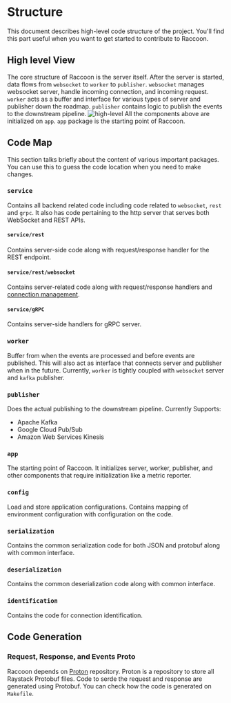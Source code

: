 # Structure

This document describes high-level code structure of the project. You'll find this part useful when you want to get started to contribute to Raccoon.

## High level View

The core structure of Raccoon is the server itself. After the server is started, data flows from `websocket` to `worker` to `publisher`. `websocket` manages websocket server, handle incoming connection, and incoming request. `worker` acts as a buffer and interface for various types of server and publisher down the roadmap. `publisher` contains logic to publish the events to the downstream pipeline. ![high-level](/assets/structure.svg) All the components above are initialized on `app`. `app` package is the starting point of Raccoon.

## Code Map

This section talks briefly about the content of various important packages. You can use this to guess the code location when you need to make changes.

### `service`

Contains all backend related code including code related to `websocket`, `rest` and `grpc`. It also has code pertaining to the http server that serves both WebSocket and REST APIs.

#### `service/rest`

Contains server-side code along with request/response handler for the REST endpoint.

#### `service/rest/websocket`

Contains server-related code along with request/response handlers and [connection management](architecture.md#connections).


#### `service/gRPC`

Contains server-side handlers for gRPC server.

### `worker`

Buffer from when the events are processed and before events are published. This will also act as interface that connects server and publisher when in the future. Currently, `worker` is tightly coupled with `websocket` server and `kafka` publisher.

### `publisher`

Does the actual publishing to the downstream pipeline. 
Currently Supports:
* Apache Kafka
* Google Cloud Pub/Sub
* Amazon Web Services Kinesis

### `app`

The starting point of Raccoon. It initializes server, worker, publisher, and other components that require initialization like a metric reporter.

### `config`

Load and store application configurations. Contains mapping of environment configuration with configuration on the code.

### `serialization`

Contains the common serialization code for both JSON and protobuf along with common interface.

### `deserialization`

Contains the common deserialization code along with common interface.

### `identification`

Contains the code for connection identification.

## Code Generation

### Request, Response, and Events Proto

Raccoon depends on [Proton](https://github.com/raystack/proton/tree/main/raystack/raccoon) repository. Proton is a repository to store all Raystack Protobuf files. Code to serde the request and response are generated using Protobuf. You can check how the code is generated on `Makefile`.
